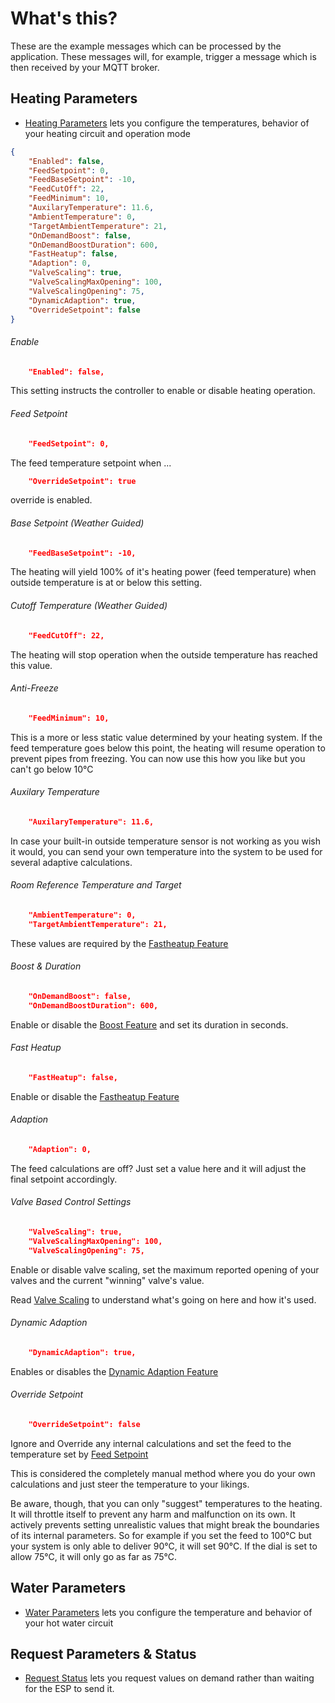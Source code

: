 # What's this?
These are the example messages which can be processed by the application. These messages will, for example, trigger a message which is then received by your MQTT broker.

## Heating Parameters

- [Heating Parameters](ExampleHeatingParameters.json) lets you configure the temperatures, behavior of your heating circuit and operation mode

```json
{
    "Enabled": false,
    "FeedSetpoint": 0,
    "FeedBaseSetpoint": -10,
    "FeedCutOff": 22,
    "FeedMinimum": 10,
    "AuxilaryTemperature": 11.6,
    "AmbientTemperature": 0,
    "TargetAmbientTemperature": 21,
    "OnDemandBoost": false,
    "OnDemandBoostDuration": 600,
    "FastHeatup": false,
    "Adaption": 0,
    "ValveScaling": true,
    "ValveScalingMaxOpening": 100,
    "ValveScalingOpening": 75,
    "DynamicAdaption": true,
    "OverrideSetpoint": false
}
```

###### Enable
```json
    "Enabled": false,
```

This setting instructs the controller to enable or disable heating operation.

###### Feed Setpoint

```json
    "FeedSetpoint": 0,
```

The feed temperature setpoint when ...
```json
    "OverrideSetpoint": true
```

override is enabled.

###### Base Setpoint (Weather Guided)

```json
    "FeedBaseSetpoint": -10,
```

The heating will yield 100% of it's heating power (feed temperature) when outside temperature is at or below this setting.

###### Cutoff Temperature (Weather Guided)

```json
    "FeedCutOff": 22,
```

The heating will stop operation when the outside temperature has reached this value.

###### Anti-Freeze

```json
    "FeedMinimum": 10,
```

This is a more or less static value determined by your heating system. If the feed temperature goes below this point, the heating will resume operation to prevent pipes from freezing. You can now use this how you like but you can't go below 10°C


###### Auxilary Temperature

```json
    "AuxilaryTemperature": 11.6,
```

In case your built-in outside temperature sensor is not working as you wish it would, you can send your own temperature into the system to be used for several adaptive calculations.

###### Room Reference Temperature and Target

```json
    "AmbientTemperature": 0,
    "TargetAmbientTemperature": 21,
```

These values are required by the [Fastheatup Feature](../../../../README.md#fast-heatup) 

###### Boost & Duration

```json
    "OnDemandBoost": false,
    "OnDemandBoostDuration": 600,
```

Enable or disable the [Boost Feature](../../../../README.md#boost) and set its duration in seconds.

###### Fast Heatup
```json
    "FastHeatup": false,
```

Enable or disable the [Fastheatup Feature](../../../../README.md#fast-heatup) 

###### Adaption
```json
    "Adaption": 0,
```

The feed calculations are off? Just set a value here and it will adjust the final setpoint accordingly.

###### Valve Based Control Settings

```json
    "ValveScaling": true,
    "ValveScalingMaxOpening": 100,
    "ValveScalingOpening": 75,
```

Enable or disable valve scaling, set the maximum reported opening of your valves and the current "winning" valve's value. 

Read [Valve Scaling](../../../../README.md#valve-based-control) to understand what's going on here and how it's used.

###### Dynamic Adaption
```json
    "DynamicAdaption": true,
```

Enables or disables the [Dynamic Adaption Feature](../../../../README.md#dynamic-adaption)

###### Override Setpoint
```json
    "OverrideSetpoint": false
```

Ignore and Override any internal calculations and set the feed to the temperature set by [Feed Setpoint](#feed-setpoint)

This is considered the completely manual method where you do your own calculations and just steer the temperature to your likings.

Be aware, though, that you can only "suggest" temperatures to the heating. It will throttle itself to prevent any harm and malfunction on its own. It actively prevents setting unrealistic values that might break the boundaries of its internal parameters. So for example if you set the feed to 100°C but your system is only able to deliver 90°C, it will set 90°C. If the dial is set to allow 75°C, it will only go as far as 75°C.

## Water Parameters

- [Water Parameters](ExampleWaterParameters.json) lets you configure the temperature and behavior of your hot water circuit

## Request Parameters & Status

- [Request Status](ExampleRequestStatus.json) lets you request values on demand rather than waiting for the ESP to send it.